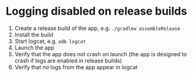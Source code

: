 # Logging disabled on release builds
1. Create a release build of the app, e.g. `./gradlew assembleRelease`
1. Install the build
1. Start logcat, e.g. `adb logcat`
1. Launch the app
1. Verify that the app does not crash on launch (the app is designed to crash if logs are enabled in release builds)
1. Verify that no logs from the app appear in logcat


